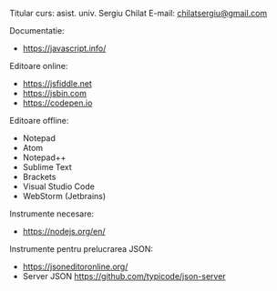 Titular curs: asist. univ. Sergiu Chilat
E-mail: chilatsergiu@gmail.com

Documentatie:

* https://javascript.info/

Editoare online:

* https://jsfiddle.net
* https://jsbin.com
* https://codepen.io

Editoare offline:

* Notepad
* Atom
* Notepad++
* Sublime Text
* Brackets
* Visual Studio Code
* WebStorm (Jetbrains)


Instrumente necesare:

* https://nodejs.org/en/

Instrumente pentru prelucrarea JSON:

* https://jsoneditoronline.org/
* Server JSON https://github.com/typicode/json-server
